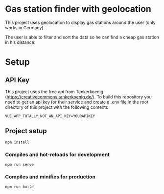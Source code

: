 # Gas station finder with geolocation
This project uses geolocation to display gas stations around the user (only works in Germany).

The user is able to filter and sort the data so he can find a cheap gas station in his distance.

# Setup
## API Key
This project uses the free api from Tankerkoenig (https://creativecommons.tankerkoenig.de/). To build this repository you need to get an api key for their service and create a .env file in the root directory of this project with the following contents
```
VUE_APP_TOTALLY_NOT_AN_API_KEY=YOURAPIKEY
```
## Project setup
```
npm install
```

### Compiles and hot-reloads for development
```
npm run serve
```

### Compiles and minifies for production
```
npm run build
```

